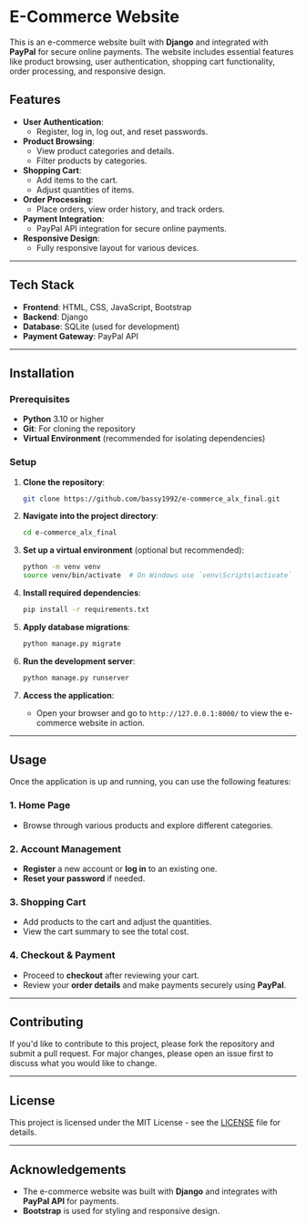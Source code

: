 # E-Commerce Website

This is an e-commerce website built with **Django** and integrated with **PayPal** for secure online payments. The website includes essential features like product browsing, user authentication, shopping cart functionality, order processing, and responsive design.

## Features

- **User Authentication**: 
  - Register, log in, log out, and reset passwords.
- **Product Browsing**: 
  - View product categories and details.
  - Filter products by categories.
- **Shopping Cart**: 
  - Add items to the cart.
  - Adjust quantities of items.
- **Order Processing**: 
  - Place orders, view order history, and track orders.
- **Payment Integration**: 
  - PayPal API integration for secure online payments.
- **Responsive Design**: 
  - Fully responsive layout for various devices.

---

## Tech Stack

- **Frontend**: HTML, CSS, JavaScript, Bootstrap
- **Backend**: Django
- **Database**: SQLite (used for development)
- **Payment Gateway**: PayPal API

---

## Installation

### Prerequisites

- **Python** 3.10 or higher
- **Git**: For cloning the repository
- **Virtual Environment** (recommended for isolating dependencies)

### Setup

1. **Clone the repository**:

    ```bash
    git clone https://github.com/bassy1992/e-commerce_alx_final.git
    ```

2. **Navigate into the project directory**:

    ```bash
    cd e-commerce_alx_final
    ```

3. **Set up a virtual environment** (optional but recommended):

    ```bash
    python -m venv venv
    source venv/bin/activate  # On Windows use `venv\Scripts\activate`
    ```

4. **Install required dependencies**:

    ```bash
    pip install -r requirements.txt
    ```

5. **Apply database migrations**:

    ```bash
    python manage.py migrate
    ```

6. **Run the development server**:

    ```bash
    python manage.py runserver
    ```

7. **Access the application**:
    - Open your browser and go to `http://127.0.0.1:8000/` to view the e-commerce website in action.

---

## Usage

Once the application is up and running, you can use the following features:

### 1. **Home Page**
   - Browse through various products and explore different categories.

### 2. **Account Management**
   - **Register** a new account or **log in** to an existing one.
   - **Reset your password** if needed.

### 3. **Shopping Cart**
   - Add products to the cart and adjust the quantities.
   - View the cart summary to see the total cost.

### 4. **Checkout & Payment**
   - Proceed to **checkout** after reviewing your cart.
   - Review your **order details** and make payments securely using **PayPal**.

---

## Contributing

If you'd like to contribute to this project, please fork the repository and submit a pull request. For major changes, please open an issue first to discuss what you would like to change.

---

## License

This project is licensed under the MIT License - see the [LICENSE](LICENSE) file for details.

---

## Acknowledgements

- The e-commerce website was built with **Django** and integrates with **PayPal API** for payments.
- **Bootstrap** is used for styling and responsive design.
